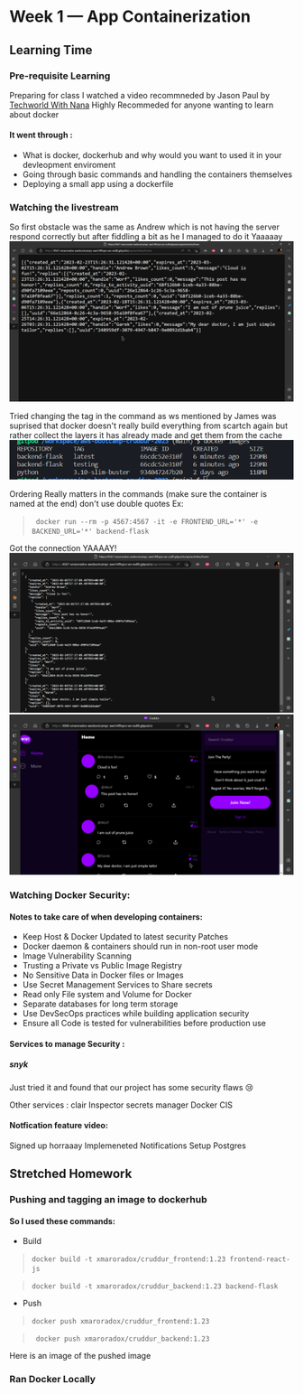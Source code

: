 # Week 1 — App Containerization

## Learning Time 

### Pre-requisite Learning
Preparing for class I watched a video recommneded by Jason Paul by [Techworld With Nana](https://youtu.be/pg19Z8LL06w)
Highly Recommeded for anyone wanting to learn about docker 
#### It went through :
 * What is docker, dockerhub and why would you want to used it in your devleopment enviroment
 * Going through basic commands and handling the containers themselves
 * Deploying a small app using a dockerfile 

### Watching the livestream 

So first obstacle was the same as Andrew which is not having the server respond correctly but after fiddling a bit as he I managed to do it Yaaaaay
![](assets/week1/livestrream_flask_run.png)

Tried changing the tag in the command as ws mentioned by James was suprised that docker doesn't really build everything from scartch again but rather collect the layers it has already made and get them from the cache
![](assets/week1/changing_tags.png)

Ordering Really matters in the commands (make sure the container is named at the end)
don't use double quotes
Ex:
>``` docker run --rm -p 4567:4567 -it -e FRONTEND_URL='*' -e BACKEND_URL='*' backend-flask```
 
Got the connection YAAAAY! 
![](assets/week1/running_the_livestream_container.png)
![](assets/week1/cruddur_live.png)

### Watching Docker Security:
#### Notes to take care of when developing containers:
* Keep Host & Docker Updated to latest security Patches
* Docker daemon & containers should run in non-root user mode
* Image Vulnerability Scanning
* Trusting a Private vs Public Image Registry
* No Sensitive Data in Docker files or Images
* Use Secret Management Services to Share secrets
* Read only File system and Volume for Docker
* Separate databases for long term storage
* Use DevSecOps practices while building application security
* Ensure all Code is tested for vulnerabilities before production use 

#### Services to manage Security :
##### snyk
Just tried it and found that our project has some security flaws :cry:
[](assets/week1/snyk_sec_check.png)

Other services : clair Inspector secrets manager Docker CIS

#### Notfication feature video:
Signed up horraaay 
[](assets/week1/cruddur_sign_up.png)
Implemeneted Notifications
[](assets/week1/implemented_notifications.png)
Setup Postgres
[](assets/week1/setup_postgres.png)

## Stretched Homework

### Pushing and tagging an image to dockerhub

#### So I used these commands:

* Build
> ```docker build -t xmaroradox/cruddur_frontend:1.23 frontend-react-js```

> ```docker build -t xmaroradox/cruddur_backend:1.23 backend-flask```

* Push
> ``` docker push xmaroradox/cruddur_frontend:1.23 ```

> ``` docker push xmaroradox/cruddur_backend:1.23```

Here is an image of the pushed image
[](assets/week1/docker_images.png)


### Ran Docker Locally 
[](assets/week1/docker_locally.png)